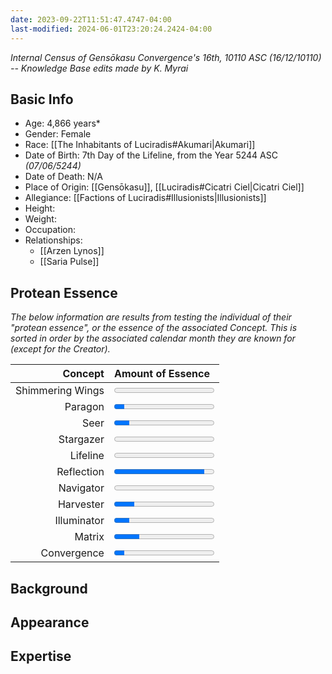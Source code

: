 ```yaml
---
date: 2023-09-22T11:51:47.4747-04:00
last-modified: 2024-06-01T23:20:24.2424-04:00
---
```

*Internal Census of Gensōkasu*
*Convergence's 16th, 10110 ASC (16/12/10110) -- Knowledge Base edits made by K. Myrai*
## Basic Info
- Age: 4,866 years*
- Gender: Female
- Race: [[The Inhabitants of Luciradis#Akumari|Akumari]]
- Date of Birth: 7th Day of the Lifeline, from the Year 5244 ASC *(07/06/5244)*
- Date of Death: N/A
- Place of Origin: [[Gensōkasu]], [[Luciradis#Cicatri Ciel|Cicatri Ciel]]
- Allegiance: [[Factions of Luciradis#Illusionists|Illusionists]]
- Height: 
- Weight:
- Occupation: 
- Relationships:
	- [[Arzen Lynos]]
	- [[Saria Pulse]]

## Protean Essence

*The below information are results from testing the individual of their "protean essence", or the essence of the associated Concept. This is sorted in order by the associated calendar month they are known for (except for the Creator).*

|      **Concept** | **Amount of Essence**                      |
| ---------------: | :----------------------------------------- |
| Shimmering Wings | <progress value="0" max="100"></progress>  |
|          Paragon | <progress value="10" max="100"></progress> |
|             Seer | <progress value="15" max="100"></progress> |
|        Stargazer | <progress value="0" max="100"></progress>  |
|         Lifeline | <progress value="0" max="100"></progress>  |
|       Reflection | <progress value="90" max="100"></progress> |
|        Navigator | <progress value="0" max="100"></progress>  |
|        Harvester | <progress value="20" max="100"></progress> |
|      Illuminator | <progress value="15" max="100"></progress> |
|           Matrix | <progress value="25" max="100"></progress> |
|      Convergence | <progress value="10" max="100"></progress> |

## Background

## Appearance

## Expertise
